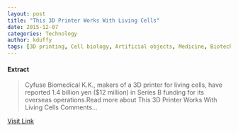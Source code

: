 ```yaml
---
layout: post
title: "This 3D Printer Works With Living Cells"
date: 2015-12-07
categories: Technology
author: kduffy
tags: [3D printing, Cell biology, Artificial objects, Medicine, Biotechnology, Life sciences, Biology]
---
```





#### Extract
>Cyfuse Biomedical K.K., makers of a 3D printer for living cells, have reported 1.4 billion yen ($12 million) in Series B funding for its overseas operations.Read more about This 3D Printer Works With Living Cells Comments...



[Visit Link](http://www.pddnet.com/news/2015/03/3d-printer-works-living-cells)


